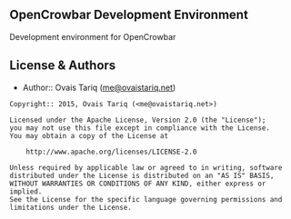 OpenCrowbar Development Environment
-----------------------------------
Development environment for OpenCrowbar

License & Authors
-----------------
- Author:: Ovais Tariq (<me@ovaistariq.net>)

```text
Copyright:: 2015, Ovais Tariq (<me@ovaistariq.net>)

Licensed under the Apache License, Version 2.0 (the "License");
you may not use this file except in compliance with the License.
You may obtain a copy of the License at

    http://www.apache.org/licenses/LICENSE-2.0

Unless required by applicable law or agreed to in writing, software
distributed under the License is distributed on an "AS IS" BASIS,
WITHOUT WARRANTIES OR CONDITIONS OF ANY KIND, either express or implied.
See the License for the specific language governing permissions and
limitations under the License.
```
